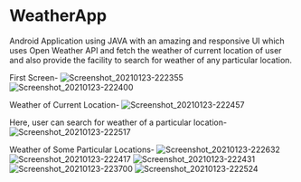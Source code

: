 # WeatherApp
Android Application using JAVA with an amazing and responsive UI which uses Open Weather API and fetch the weather of current location of user and also provide the facility to search for weather of any particular location.



First Screen-
![Screenshot_20210123-222355](https://user-images.githubusercontent.com/64889275/105609089-e0227c00-5dcc-11eb-8608-8f99ff6fdfa4.png)
![Screenshot_20210123-222400](https://user-images.githubusercontent.com/64889275/105609091-e3b60300-5dcc-11eb-8532-7adf500d67e5.png)



Weather of Current Location-
![Screenshot_20210123-222457](https://user-images.githubusercontent.com/64889275/105609099-f3cde280-5dcc-11eb-89cb-66848de58b9c.png)



Here, user can search for weather of a particular location-
![Screenshot_20210123-222517](https://user-images.githubusercontent.com/64889275/105609131-35f72400-5dcd-11eb-98c8-6cd49e27582f.png)



Weather of Some Particular Locations-
![Screenshot_20210123-222632](https://user-images.githubusercontent.com/64889275/105609124-2a0b6200-5dcd-11eb-9de7-4b782a7c9232.png)
![Screenshot_20210123-222417](https://user-images.githubusercontent.com/64889275/105609138-41e2e600-5dcd-11eb-83d8-ea26d6fb9e28.png)
![Screenshot_20210123-222431](https://user-images.githubusercontent.com/64889275/105609143-4dcea800-5dcd-11eb-9665-6f2e5e97f19c.png)
![Screenshot_20210123-223700](https://user-images.githubusercontent.com/64889275/105609152-5921d380-5dcd-11eb-96d5-9f7212f29fc9.png)
![Screenshot_20210123-222524](https://user-images.githubusercontent.com/64889275/105609155-5e7f1e00-5dcd-11eb-8fa1-46ef80007ae8.png)

